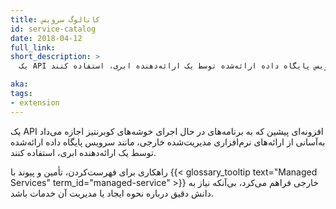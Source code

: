 ```yaml
---
title: کاتالوگ سرویس
id: service-catalog
date: 2018-04-12
full_link: 
short_description: >
  یک API افزونه‌ای پیشین که به برنامه‌های در حال اجرای خوشه‌های کوبرنتیز اجازه می‌داد به‌آسانی از ارائه‌های نرم‌افزاری مدیریت‌شده خارجی، مانند سرویس پایگاه داده ارائه‌شده توسط یک ارائه‌دهنده ابری، استفاده کنند.

aka: 
tags:
- extension
---
```

 یک API افزونه‌ای پیشین که به برنامه‌های در حال اجرای خوشه‌های کوبرنتیز اجازه می‌داد به‌آسانی از ارائه‌های نرم‌افزاری مدیریت‌شده خارجی، مانند سرویس پایگاه داده ارائه‌شده توسط یک ارائه‌دهنده ابری، استفاده کنند.

<!--more--> 

راهکاری برای فهرست‌کردن، تأمین و پیوند با {{< glossary_tooltip text="Managed Services" term_id="managed-service" >}} خارجی فراهم می‌کرد، بی‌آنکه نیاز به دانش دقیق درباره نحوه ایجاد یا مدیریت آن خدمات باشد.
